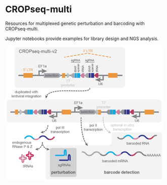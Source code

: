 # CROPseq-multi
Resources for multiplexed genetic perturbation and barcoding with CROPseq-multi.

Jupyter notebooks provide examples for library design and NGS analysis.

<img src="https://github.com/rtwalton/CROPseq-multi/blob/CSMv2/input_files/CSMv2_cartoon.png" alt="CROPseq-multi-v2 illustration" width="500"/>
